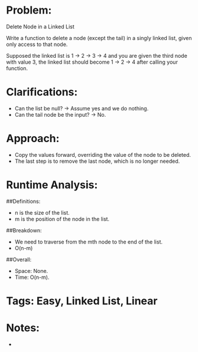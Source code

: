 # Problem:
  Delete Node in a Linked List
  
  Write a function to delete a node (except the tail) in a singly linked list, given only access to that node.

  Supposed the linked list is 1 -> 2 -> 3 -> 4 and you are given the third node with value 3, the linked list should become 1 -> 2 -> 4 after calling your function.
  
# Clarifications:
  - Can the list be null? -> Assume yes and we do nothing.
  - Can the tail node be the input? -> No.

# Approach:
  - Copy the values forward, overriding the value of the node to be deleted.
  - The last step is to remove the last node, which is no longer needed.

# Runtime Analysis:
##Definitions:
  - n is the size of the list.
  - m is the position of the node in the list.

##Breakdown:
  - We need to traverse from the mth node to the end of the list.
  - O(n-m)

##Overall:
  - Space: None.
  - Time: O(n-m).

# Tags: Easy, Linked List, Linear

# Notes:
  - 